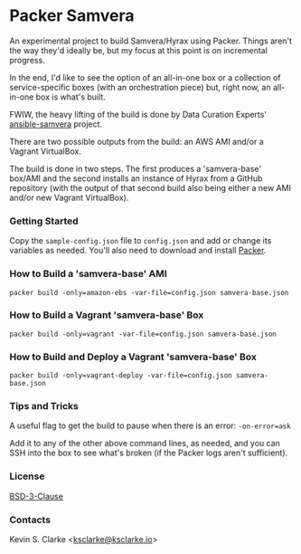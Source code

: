 # Packer Samvera

An experimental project to build Samvera/Hyrax using Packer. Things aren't the way they'd ideally be, but my focus at this point is on incremental progress.

In the end, I'd like to see the option of an all-in-one box or a collection of service-specific boxes (with an orchestration piece) but, right now, an all-in-one box is what's built.

FWIW, the heavy lifting of the build is done by Data Curation Experts' [ansible-samvera](https://github.com/curationexperts/ansible-samvera) project.

There are two possible outputs from the build: an AWS AMI and/or a Vagrant VirtualBox.

The build is done in two steps. The first produces a 'samvera-base' box/AMI and the second installs an instance of Hyrax from a GitHub repository (with the output of that second build also being either a 
new AMI and/or new Vagrant VirtualBox).

### Getting Started

Copy the `sample-config.json` file to `config.json` and add or change its variables as needed. You'll also need to download and install [Packer](https://www.packer.io/downloads.html).

### How to Build a 'samvera-base' AMI

    packer build -only=amazon-ebs -var-file=config.json samvera-base.json

### How to Build a Vagrant 'samvera-base' Box

    packer build -only=vagrant -var-file=config.json samvera-base.json

### How to Build and Deploy a Vagrant 'samvera-base' Box

    packer build -only=vagrant-deploy -var-file=config.json samvera-base.json

### Tips and Tricks

A useful flag to get the build to pause when there is an error: `-on-error=ask`

Add it to any of the other above command lines, as needed, and you can SSH into the box to see what's broken (if the Packer logs aren't sufficient).

### License

[BSD-3-Clause](LICENSE.txt)

### Contacts

Kevin S. Clarke &lt;<a href="mailto:ksclarke@ksclarke.io">ksclarke@ksclarke.io</a>&gt;
